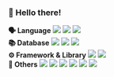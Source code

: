 ### 🙌 Hello there!
**🗣 Language**   <img src="https://img.shields.io/badge/Kotlin-7F52FF?style=flat-square&logo=Kotlin&logoColor=white"/></a> <img src="https://img.shields.io/badge/Python-3776AB?style=flat-square&logo=Python&logoColor=white"/></a> <img src="https://img.shields.io/badge/C-A8B9CC?style=flat-square&logo=c&logoColor=white"/> <br>
**📚 Database**   <img src="https://img.shields.io/badge/PostgreSQL-4169E1?style=flat-square&logo=PostgreSQL&logoColor=white"/></a> <img src="https://img.shields.io/badge/MySQL-4479A1?style=flat-square&logo=MySQL&logoColor=white"/></a> <img src="https://img.shields.io/badge/MongoDB-47A248?style=flat-square&logo=MongoDB&logoColor=white"/></a> <br>
**⚙️ Framework & Library**    <img src="https://img.shields.io/badge/Spring Boot-6DB33F?style=flat-square&logo=spring%20boot&logoColor=white"/></a> <img src="https://img.shields.io/badge/Spring Security-6DB33F?style=flat-square&logo=spring%20security&logoColor=white"/></a> <br>
**🔗 Others**   <img src="https://img.shields.io/badge/JWT-6DB33F?style=flat-square&logo=json%20web%20tokens&logoColor=white"/></a> <img src="https://img.shields.io/badge/NGINX-009639?style=flat-square&logo=NGINX&logoColor=white"/></a> <img src="https://img.shields.io/badge/AWS-232F3E?style=flat-square&logo=amazon%20aws&logoColor=white"/></a> <img src="https://img.shields.io/badge/IntelliJ IDEA-D32D27?style=flat-square&logo=IntelliJ%20IDEA&logoColor=white"/></a> <img src="https://img.shields.io/badge/PyCharm-3776AB?style=flat-square&logo=PyCharm&logoColor=white"/></a> <img src="https://img.shields.io/badge/DataGrip-000000?style=flat-square&logo=DataGrip&logoColor=white"/></a>
